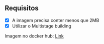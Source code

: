 ## Requisitos

- [X] A imagem precisa conter menos que 2MB
- [X] Utilizar o Multistage building

Imagem no docker hub: [Link](https://hub.docker.com/layers/lvsena/go-fc/latest/images/sha256:8ccb883b5754864a994152035507eb4f0039c7cb855160d4532aa92ca3ddc64a)

